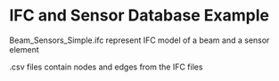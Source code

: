 # IFC and Sensor Database Example
Beam_Sensors_Simple.ifc represent IFC model of a beam and a sensor element

.csv files contain nodes and edges from the IFC files
